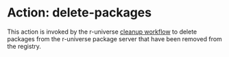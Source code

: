 # Action: delete-packages

This action is invoked by the r-universe [cleanup workflow](https://github.com/r-universe-org/workflows/blob/master/cleanup.yml) to delete packages from the r-universe package server that have been removed from the registry.
